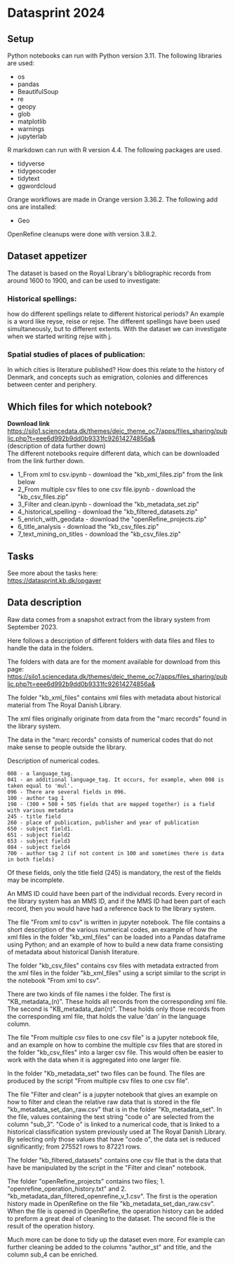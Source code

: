 
# Datasprint 2024 

## Setup
Python notebooks can run with Python version 3.11. The following libraries are used:

- os
- pandas
- BeautifulSoup
- re
- geopy
- glob
- matplotlib
- warnings
- jupyterlab

R markdown can run with R version 4.4. The following packages are used.
- tidyverse
- tidygeocoder
- tidytext
- ggwordcloud

Orange workflows are made in Orange version 3.36.2. The following add ons are installed:
- Geo

OpenRefine cleanups were done with version 3.8.2.

## Dataset appetizer

The dataset is based on the Royal Library's bibliographic records from around 1600 to 1900,
and can be used to investigate:

### Historical spellings:
how do different spellings relate to different historical periods?
An example is a word like reyse, reise or rejse.
The different spellings have been used simultaneously, but to different extents.
With the dataset we can investigate when we started writing rejse with j.

### Spatial studies of places of publication:
In which cities is literature published?
How does this relate to the history of Denmark, and concepts such as emigration, colonies and differences between center and periphery.



## Which files for which notebook? 
**Download link**
https://silo1.sciencedata.dk/themes/deic_theme_oc7/apps/files_sharing/public.php?t=eee6d992b9dd0b9331fc92614274856a&  
(description of data further down)  
The different notebooks require different data, which can be downloaded from the link further down.   

* 1_From xml to csv.ipynb - download the "kb_xml_files.zip" from the link below
* 2_From multiple csv files to one csv file.ipynb - download the "kb_csv_files.zip"
* 3_Filter and clean.ipynb - download the "kb_metadata_set.zip"
* 4_historical_spelling - download the "kb_filtered_datasets.zip" 
* 5_enrich_with_geodata - download the "openRefine_projects.zip"
* 6_title_analysis - download the "kb_csv_files.zip" 
* 7_text_mining_on_titles - download the "kb_csv_files.zip" 

## Tasks
See more about the tasks here:  
https://datasprint.kb.dk/opgaver

## Data description
Raw data comes from a snapshot extract from the library system from September 2023.

Here follows a description of different folders with data files and files to handle the data in the folders.

The folders with data are for the moment available for download from this page: https://silo1.sciencedata.dk/themes/deic_theme_oc7/apps/files_sharing/public.php?t=eee6d992b9dd0b9331fc92614274856a&

The folder "kb_xml_files" contains xml files with metadata about historical material from The Royal Danish Library.

The xml files originally originate from data from the "marc records" found in the library system.

The data in the "marc records" consists of numerical codes that do not make sense to people outside the library.

Description of numerical codes. 

    008 - a language_tag.
    041 - an additional language_tag. It occurs, for example, when 008 is taken equal to 'mul'.
    096 - There are several fields in 096.
    100 - author tag 1
    198 - (300 + 500 + 505 fields that are mapped together) is a field with various metadata
    245 - title field
    260 - place of publication, publisher and year of publication
    650 - subject field1.
    651 - subject field2
    653 - subject field3
    084 - subject field4
    700 - author tag 2 (if not content in 100 and sometimes there is data in both fields)

Of these fields, only the title field (245) is mandatory, the rest of the fields may be incomplete.

An MMS ID could have been part of the individual records. Every record in the library system has an MMS ID, and if the MMS ID had been part of each record, then you would have had a reference back to the library system.

The file "From xml to csv" is written in jupyter notebook. 
The file contains a short description of the various numerical codes, 
an example of how the xml files in the folder "kb_xml_files" can be loaded into a Pandas dataframe using Python; 
and an example of how to build a new data frame consisting of metadata about historical Danish literature.

The folder "kb_csv_files" contains csv files with metadata extracted from the xml files in the folder "kb_xml_files" 
using a script similar to the script in the notebook "From xml to csv".

There are two kinds of file names i the folder. 
The first is "KB_metadata_(n)". These holds all records from the corresponding xml file.
The second is "KB_metadata_dan(n)". These holds only those records from the corresponding xml file, 
that holds the value 'dan' in the language column.

The file "From multiple csv files to one csv file" is a jupyter notebook file, and an example on how to combine 
the multiple csv files that are stored in the folder "kb_csv_files" into a larger csv file. 
This would often be easier to work with the data when it is aggregated into one larger file.

In the folder "Kb_metadata_set" two files can be found. The files are produced by the script 
"From multiple csv files to one csv file".

The file "Filter and clean" is a jupyter notebook that gives an example on how to filter and clean the 
relative raw data that is stored in the file "kb_metadata_set_dan_raw.csv" that is in the folder "Kb_metadata_set".
In the file, values ​​containing the text string "code o" are selected from the column "sub_3". "Code o" is linked to a numerical code, that is linked to a historical classification system previously used at The Royal Danish Library. By selecting only those values ​​that have "code o", the data set is reduced significantly; from 275521 rows to 87221 rows.

The folder "kb_filtered_datasets" contains one csv file that is the data that have be manipulated by the script in the 
"Filter and clean" notebook.

The folder "openRefine_projects" contains two files; 1. "openrefine_operation_history.txt" and 2. "kb_metadata_dan_filtered_openrefine_v_1.csv".
The first is the operation history made in OpenRefine on the file "kb_metadata_set_dan_raw.csv". When the file is opened in OpenRefine, the operation history can be added to preform a great deal of cleaning to the dataset. The second file is the result of the operation history.

Much more can be done to tidy up the dataset even more. For example can further cleaning be added to the columns "author_st" and title, and the column sub_4 can be enriched. 

